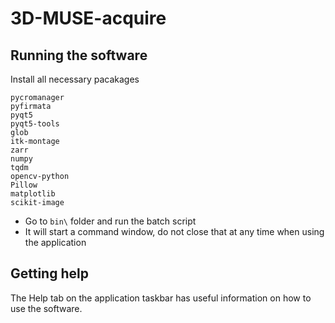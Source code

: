 3D-MUSE-acquire
==========

Running the software
------------

Install all necessary pacakages

```
pycromanager
pyfirmata
pyqt5
pyqt5-tools
glob
itk-montage
zarr
numpy
tqdm
opencv-python
Pillow
matplotlib
scikit-image
```

- Go to ```bin\``` folder and run the batch script
- It will start a command window, do not close that at any time when using the application

Getting help
------------

The Help tab on the application taskbar has useful information on how to use the software.